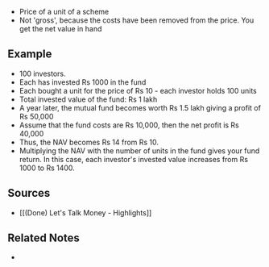 - Price of a unit of a scheme
- Not 'gross', because the costs have been removed from the price. You get the net value in hand

## Example
- 100 investors.
- Each has invested Rs 1000 in the fund
- Each bought a unit for the price of Rs 10 - each investor holds 100 units
- Total invested value of the fund: Rs 1 lakh
- A year later, the mutual fund becomes worth Rs 1.5 lakh giving a profit of Rs 50,000
- Assume that the fund costs are Rs 10,000, then the net profit is Rs 40,000
- Thus, the NAV becomes Rs 14 from Rs 10.
- Multiplying the NAV with the number of units in the fund gives your fund return. In this case, each investor's invested value increases from Rs 1000 to Rs 1400.

## Sources
- [[(Done) Let's Talk Money - Highlights]]

## Related Notes
- 